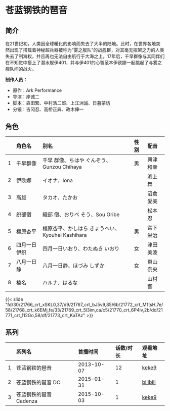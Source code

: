 # 苍蓝钢铁的琶音


## 简介

在21世纪初，人类因全球暖化的影响而失去了大半的陆地。此时，在世界各地突然出现了搭载着神秘超兵器被称为“雾之舰队”的战舰群，对其毫无招架之力的人类失去了制海权，并且再也无法自由航行于大海之上。17年后，千早群像与其同伴们在不知觉中搭上了潜水舰伊401，并与伊401的心智范本伊欧娜一起挑起了与雾之舰队间的战火。

**制作人员：**
- 原作：Ark Performance
- 导演：岸诚二
- 脚本：森田繁、中村浩二郎、上江洲诚、日暮茶坊
- 分镜：吉冈忍、高桥正典、政木伸一

## 角色

|     |   角色名   |   别名  | 性别 |  配音  |
|:--- |:------  |:----      |:---  |:--   |
| 1 | 千早群像 | 千早 群像、ちはや ぐんぞう、Gunzou Chihaya | 男 | 興津和幸 |
| 2 | 伊欧娜 | イオナ、Iona |  | 渕上舞 |
| 3 | 高雄 | タカオ、たかお |  | 沼倉愛美 |
| 4 | 织部僧 | 織部 僧、おりべ そう、Sou Oribe |  | 松本忍 |
| 5 | 橿原杏平 | 橿原杏平、かしはら  きょうへい、Kyouhei Kashihara | 男 | 宮下栄治 |
| 6 | 四月一日伊织 | 四月一日いおり、わたぬき いおり | 女 | 津田美波 |
| 7 | 八月一日静 | 八月一日静、ほづみ  しずか | 女 | 東山奈央 |
| 8 | 榛名 | ハルナ、はるな |  | 山村響 |

{{< slide "fd/30/21766_crt_xSKL0,37/d9/21767_crt_bJ5v9,85/6b/21772_crt_M1tsH,7e/58/21768_crt_k6EMj,fe/33/21769_crt_5l3im,ca/c5/21770_crt_6P4lv,2b/dd/21771_crt_112Go,58/df/21773_crt_KaTAz" >}}

## 系列

|     | 系列名             | 首播时间       | 话数/时长 | 观看地址                                                     |
| :-- | :-------------- | :--------- | :---- | :------------------------------------------------------- |
| 1   | 苍蓝钢铁的琶音         | 2013-10-07 | 12    | [keke9](https://www.keke9.app/play/20454-4-138667.html)  |
| 2   | 苍蓝钢铁的琶音 DC      | 2015-01-31 | 1     | [bilibili](https://www.bilibili.com/video/BV1Ps41197Qr/) |
| 3   | 苍蓝钢铁的琶音 Cadenza | 2015-10-03 | 1     | [keke9](https://www.keke9.app/play/118248-4-265878.html) |



